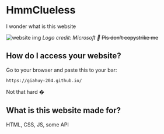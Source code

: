 # HmmClueless
I wonder what is this website

![website img](https://imgur.com/a/A9hyztV)
*Logo credit: Microsoft 🤣*
~~Pls don't copystrike me~~

## How do I access your website? 

Go to your browser and paste this to your bar:

```
https://giahuy-204.github.io/
```
Not that hard �

## What is this website made for?

HTML, CSS, JS, some API

